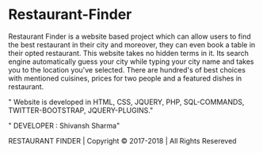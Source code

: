 # Restaurant-Finder

Restaurant Finder is a website based project which can allow users to find the best restaurant in their city and moreover, they can even book a table in their opted restaurant. This website takes no hidden terms in it. Its search engine automatically guess your city while typing your city name and takes you to the location you've selected. There are hundred's of best choices with mentioned cuisines, prices for two people and a featured dishes in restaurant. 

 " Website is developed in HTML, CSS, JQUERY, PHP, SQL-COMMANDS, TWITTER-BOOTSTRAP, JQUERY-PLUGINS."

 " DEVELOPER : Shivansh Sharma"

 RESTAURANT FINDER | Copyright © 2017-2018 | All Rights Resereved
